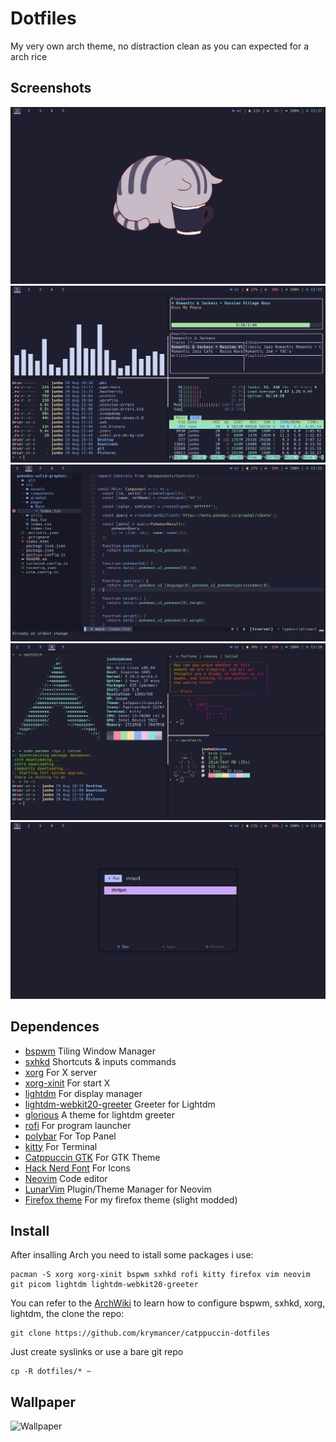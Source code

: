 # Dotfiles
My very own arch theme, no distraction clean as you can expected for a arch rice

## Screenshots

![Home](https://raw.githubusercontent.com/Krymancer/catppuccin-dotfiles/main/.assets/1661013453.png)
![Terminal](https://raw.githubusercontent.com/Krymancer/catppuccin-dotfiles/main/.assets/1661010669.png)
![LunarVim](https://raw.githubusercontent.com/Krymancer/catppuccin-dotfiles/main/.assets/1661010673.png)
![EyeCandy](https://raw.githubusercontent.com/Krymancer/catppuccin-dotfiles/main/.assets/1661011813.png)
![Rofi](https://github.com/Krymancer/catppuccin-dotfiles/blob/main/.assets/1661013494.png)

## Dependences

- [bspwm](https://github.com/baskerville/bspwm) Tiling Window Manager
- [sxhkd](https://github.com/baskerville/sxhkd) Shortcuts & inputs commands
- [xorg](https://wiki.archlinux.org/title/xorg) For X server
- [xorg-xinit](https://wiki.archlinux.org/title/Xinit) For start X
- [lightdm](https://github.com/canonical/lightdm) For display manager
- [lightdm-webkit20-greeter](https://github.com/sbalneav/lightdm-webkit2-greeter) Greeter for Lightdm
- [glorious](https://github.com/manilarome/lightdm-webkit2-theme-glorious) A theme for lightdm greeter
- [rofi](https://github.com/davatorium/rofi) For program launcher
- [polybar](https://github.com/polybar/polybar) For Top Panel
- [kitty](https://sw.kovidgoyal.net/kitty/) For Terminal
- [Catppuccin GTK](https://github.com/catppuccin/gtk) For GTK Theme
- [Hack Nerd Font](https://github.com/ryanoasis/nerd-fonts) For Icons 
- [Neovim](https://github.com/neovim/neovim) Code editor
- [LunarVim](https://github.com/LunarVim/LunarVim) Plugin/Theme Manager for Neovim
- [Firefox theme](https://github.com/catppuccin/firefox) For my firefox theme (slight modded)

## Install
After insalling Arch you need to istall some packages i use:

	pacman -S xorg xorg-xinit bspwm sxhkd rofi kitty firefox vim neovim git picom lightdm lightdm-webkit20-greeter
	
You can refer to the [ArchWiki](https://wiki.archlinux.org/) to learn how to configure bspwm, sxhkd, xorg, lightdm, the clone the repo:

	git clone https://github.com/krymancer/catppuccin-dotfiles
	
Just create syslinks or use a bare git repo

	cp -R dotfiles/* ~

## Wallpaper
![Wallpaper](https://i.imgur.com/y4dm2xD.png)
